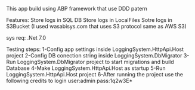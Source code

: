 This app build using ABP framework that use DDD patern

Features:
Store logs in SQL DB
Store logs in LocalFiles
Sotre logs in S3Bucket (I used wasabisys.com that uses S3 protocol same as AWS S3)

sys req:
.Net 7.0

Testing steps:
1-Config app settings inside  LoggingSystem.HttpApi.Host project
2-Config DB conection string inside LoggingSystem.DbMigrator
3-Run LoggingSystem.DbMigrator project to start migrations and build Database
4-Make LoggingSystem.HttpApi.Host as startup
5-Run LoggingSystem.HttpApi.Host project
6-After running the project use the following credits to login
user:admin
pass:1q2w3E*
